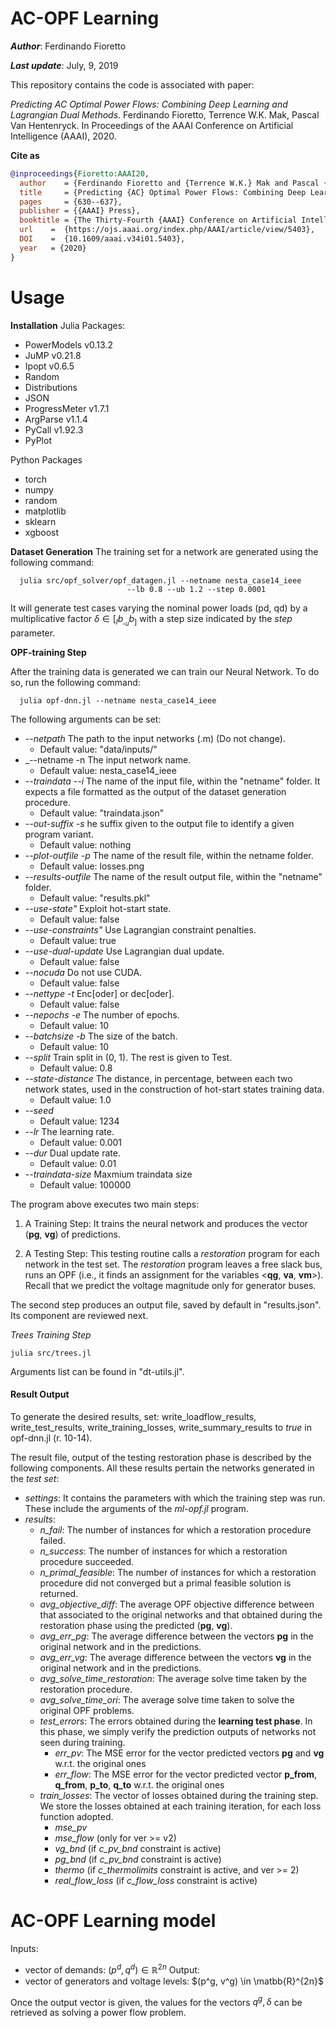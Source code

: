 # AC-OPF Learning
***Author***: Ferdinando Fioretto

***Last update***:  July, 9, 2019

This repository contains the code is associated with paper: 

_Predicting AC Optimal Power Flows: Combining Deep Learning and Lagrangian Dual Methods_. 
Ferdinando Fioretto, Terrence W.K. Mak, Pascal Van Hentenryck. 
In Proceedings of the AAAI Conference on Artificial Intelligence (AAAI), 2020.

**Cite as**

```bibtex
@inproceedings{Fioretto:AAAI20, 
  author    = {Ferdinando Fioretto and {Terrence W.K.} Mak and Pascal {Van Hentenryck}},
  title     = {Predicting {AC} Optimal Power Flows: Combining Deep Learning and Lagrangian Dual Methods},
  pages     = {630--637},
  publisher = {{AAAI} Press},
  booktitle = {The Thirty-Fourth {AAAI} Conference on Artificial Intelligence {(AAAI)}}
  url    =  {https://ojs.aaai.org/index.php/AAAI/article/view/5403}, 
  DOI    =  {10.1609/aaai.v34i01.5403}, 
  year   = {2020}
}
```

# Usage

**Installation**
Julia Packages:
- PowerModels v0.13.2
- JuMP v0.21.8
- Ipopt v0.6.5
- Random
- Distributions
- JSON
- ProgressMeter v1.7.1
- ArgParse v1.1.4
- PyCall v1.92.3
- PyPlot

Python Packages
- torch
- numpy
- random
- matplotlib
- sklearn
- xgboost

**Dataset Generation**
The training set for a network <netname> are generated using the following command:

```
  julia src/opf_solver/opf_datagen.jl --netname nesta_case14_ieee
			      	      --lb 0.8 --ub 1.2 --step 0.0001
```
It will generate test cases varying the nominal power loads (pd, qd) by a
multiplicative factor $\delta \in [_lb_, _ub_]$ with a step size indicated by
the _step_ parameter.
	
**OPF-training Step**
	
After the training data is generated we can train our Neural Network.
To do so, run the following command:

```
  julia opf-dnn.jl --netname nesta_case14_ieee
```

The following arguments can be set:
- _--netpath_  The path to the input networks (.m) (Do not change).
  + Default value: "data/inputs/"
- _--netname -n  The input network name.
  + Default value: nesta_case14_ieee
- _--traindata --i_ The name of the input file, within the "netname" folder.
  It expects a file formatted as the output of the dataset generation procedure.
  + Default value: "traindata.json"
- _--out-suffix -s_  he suffix given to the output file to identify a given program variant.
  + Default value: nothing
- _--plot-outfile -p_ The name of the result file, within the netname folder.
  + Default value: losses.png
- _--results-outfile_ The name of the result output file, within the "netname" folder.
  + Default value: "results.pkl"
- _--use-state"_  Exploit hot-start state.
  + Default value: false
- _--use-constraints"_  Use Lagrangian constraint penalties.
  + Default value: true
- _--use-dual-update_  Use Lagrangian dual update.
  + Default value: false
- _--nocuda_  Do not use CUDA.
  + Default value: false
- _--nettype -t_ Enc[oder] or dec[oder].
  + Default value: false
- _--nepochs -e_ The number of epochs.
  + Default value: 10
- _--batchsize -b_ The size of the batch.
  + Default value: 10
- _--split_ Train split in (0, 1). The rest is given to Test.
  + Default value: 0.8
- _--state-distance_ The distance, in percentage, between each two network
                    states, used in the construction of hot-start states
                    training data.
  + Default value: 1.0
- _--seed_ 
  + Default value: 1234
- _--lr_ The learning rate.
  + Default value: 0.001
- _--dur_ Dual update rate.
  + Default value: 0.01
- _--traindata-size_ Maxmium traindata size
  + Default value: 100000

The program above executes two main steps:

1. A Training Step: It trains the neural network and produces the vector (**pg**, **vg**)
  of predictions.

2. A Testing Step: This testing routine calls a _restoration_ program for
  each network in the test set. The _restoration_ program leaves a free slack bus,
  runs an OPF (i.e., it finds an assignment for the variables <**qg**, **va**, **vm**>).
  Recall that we predict the voltage magnitude only for generator buses.

The second step produces an output file, saved by default in "results.json". Its
component are reviewed next.

*Trees Training Step*
```
julia src/trees.jl 
```
Arguments list can be found in "dt-utils.jl".
	
#### Result Output

To generate the desired results, set: write_loadflow_results, write_test_results, write_training_losses, write_summary_results to _true_ in opf-dnn.jl (r. 10-14).

The result file, output of the testing restoration phase is described by the
following components. All these results pertain the networks generated in the
_test set_:

- _settings_: It contains the parameters with which the training step was run.
  These include the arguments of the _ml-opf.jl_ program.
- _results_:
  + _n_fail_: The number of instances for which a restoration procedure failed.
  + _n_success_: The number of instances for which a restoration procedure succeeded.
  + _n_primal_feasible_: The number of instances for which a restoration procedure
  did not converged but a primal feasible solution is returned.
  + _avg_objective_diff_: The average OPF objective difference between that
  associated to the original networks and that obtained during the restoration
  phase using the predicted (**pg**, **vg**).
  + _avg_err_pg_: The average difference between the vectors **pg** in the original
  network and in the predictions.
  + _avg_err_vg_: The average difference between the vectors **vg** in the original
  network and in the predictions.
  + _avg_solve_time_restoration_: The average solve time taken by the restoration
  procedure.
  + _avg_solve_time_ori_: The average solve time taken to solve the original OPF
  problems.
  + _test_errors_: The errors obtained during the **learning test phase**. In this phase,
  we simply verify the prediction outputs of networks not seen during training.
    + _err_pv_: The MSE error for the vector predicted vectors **pg** and **vg**
    w.r.t. the original ones
    + _err_flow_: The MSE error for the vector predicted vector **p_from**,
    **q_from**, **p_to**, **q_to** w.r.t. the original ones
  + _train_losses_: The vector of losses obtained during the training step. We
  store the losses obtained at each training iteration, for each loss function
  adopted.
    + _mse_pv_
    + _mse_flow_ (only for ver >= v2)
    + _vg_bnd_ (if _c_pv_bnd_ constraint is active)
    + _pg_bnd_ (if _c_pv_bnd_ constraint is active)
    + _thermo_ (if _c_thermolimits_ constraint is active, and ver >= 2)
    + _real_flow_loss_ (if _c_flow_loss_ constraint is active)

# AC-OPF Learning model
	
Inputs:
- vector of demands: $(p^d, q^d) \in \mathbb{R}^{2n}$
Output:
- vector of generators and voltage levels:
  $(p^g, v^g) \in \matbb{R}^{2n}$

Once the output vector is given, the values for the vectors $q^g, \delta$ can be retrieved as solving a power flow problem.
